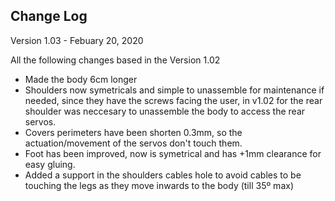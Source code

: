 
## Change Log

Version 1.03 - Febuary 20, 2020

All the following changes based in the Version 1.02

- Made the body 6cm longer
- Shoulders now symetricals and simple to unassemble for maintenance if needed, since they have the screws facing the user, in v1.02 for the rear shoulder was neccesary to unassemble the body to access the rear servos.
- Covers perimeters have been shorten 0.3mm, so the actuation/movement of the servos don't touch them.
- Foot has been improved, now is symetrical and has +1mm clearance for easy gluing.
- Added a support in the shoulders cables hole to avoid cables to be touching the legs as they move inwards to the body (till 35º max)